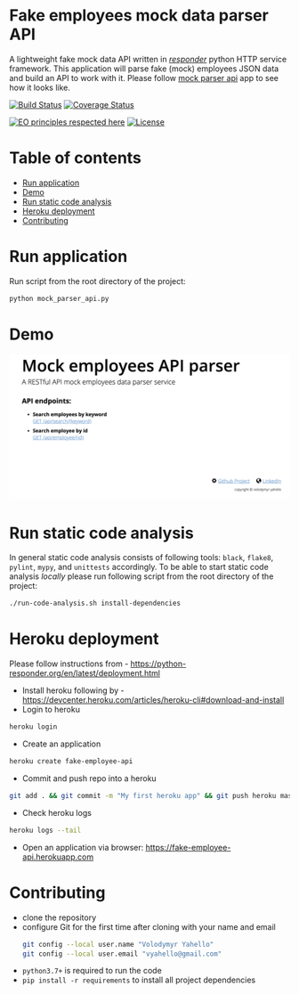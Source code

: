 # Fake employees mock data parser API
A lightweight fake mock data API written in [_responder_](http://python-responder.org/en/latest/) python HTTP service framework. 
This application will parse fake (mock) employees JSON data and build an API to work with it.
Please follow [mock parser api](https://fake-employee-api.herokuapp.com) app to see how it looks like.

[![Build Status](https://travis-ci.org/vyahello/fake-employee-api.svg?branch=master)](https://travis-ci.org/vyahello/fake-employee-api)
[![Coverage Status](https://coveralls.io/repos/github/vyahello/fake-employee-api/badge.svg?branch=master)](https://coveralls.io/github/vyahello/fake-employee-api?branch=master)

[![EO principles respected here](https://www.elegantobjects.org/badge.svg)](https://www.elegantobjects.org)
[![License](https://img.shields.io/badge/license-MIT-green.svg)](LICENSE.md)

# Table of contents
- [Run application](#run-application)
- [Demo](#demo)
- [Run static code analysis](#run-static-code-analysis)
- [Heroku deployment](#heroku-deployment)
- [Contributing](#contributing)

# Run application
Run script from the root directory of the project:
```bash
python mock_parser_api.py
```

# Demo
![Screenshot](static/mock.png)

# Run static code analysis
In general static code analysis consists of following tools: `black`, `flake8`, `pylint`, `mypy`, and `unittests` accordingly.
To be able to start static code analysis _locally_ please run following script from the root directory of the project:
```bash
./run-code-analysis.sh install-dependencies
```

# Heroku deployment
Please follow instructions from - https://python-responder.org/en/latest/deployment.html

- Install heroku following by - https://devcenter.heroku.com/articles/heroku-cli#download-and-install
- Login to heroku
```bash
heroku login
```
- Create an application
```bash
heroku create fake-employee-api
```
- Commit and push repo into a heroku
```bash
git add . && git commit -m "My first heroku app" && git push heroku master
```
- Check heroku logs
```bash
heroku logs --tail
```
- Open an application via browser: https://fake-employee-api.herokuapp.com

# Contributing
- clone the repository
- configure Git for the first time after cloning with your name and email
  ```bash
  git config --local user.name "Volodymyr Yahello"
  git config --local user.email "vyahello@gmail.com"
  ```
- `python3.7+` is required to run the code
- `pip install -r requirements` to install all project dependencies
